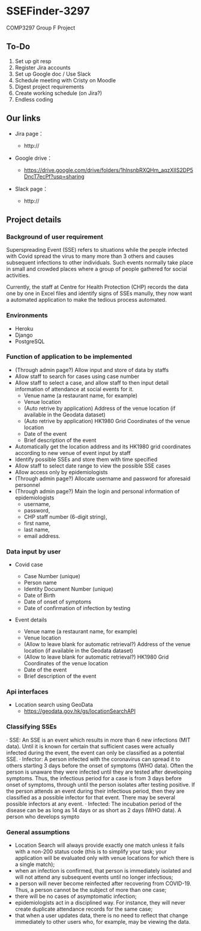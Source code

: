 # SSEFinder-3297
COMP3297 Group F Project

## To-Do
1. Set up git resp
2. Register Jira accounts
3. Set up Google doc / Use Slack
4. Schedule meeting with Cristy on Moodle
5. Digest project requirements
6. Create working schedule (on Jira?)
7. Endless coding

## Our links

- Jira page：
    - http://

- Google drive：
    - https://drive.google.com/drive/folders/1hlnsnbRXQHm_aqzXlIS2DP5DncT7ecPf?usp=sharing

- Slack page：
    - http://


## Project details

### Background of user requirement
Superspreading Event (SSE) refers to situations while the people infected with Covid spread the virus to many more than 3 others and causes subsequent infections to other individuals. Such events normally take place in small and crowded places where a group of people gathered for social activities. 

Currently, the staff at Centre for Health Protection (CHP) records the data one by one in Excel files and identify signs of SSEs manully, they now want a automated application to make the tedious process automated.

### Environments
- Heroku
- Django
- PostgreSQL

### Function of application to be implemented
- (Through admin page?) Allow input and store of data by staffs
- Allow staff to search for cases using case number
- Allow staff to select a case, and allow staff to then input detail information of attendance at social events for it.
    - Venue name (a restaurant name, for example)
    - Venue location
    - (Auto retrive by application) Address of the venue location (if available in the Geodata dataset)
    - (Auto retrive by application) HK1980 Grid Coordinates of the venue location 
    - Date of the event
    - Brief description of the event
- Automatically get the location address and its HK1980 grid coordinates according to new venue of event input by staff
- Identify possible SSEs and store them with time specified
- Allow staff to select date range to view the possible SSE cases
- Allow access only by epidemiologists
- (Through admin page?) Allocate username and password for aforesaid personnel
- (Through admin page?) Main the login and personal information of epidemiologists
    - username,
    - password,
    - CHP staff number (6-digit string),
    - first name,
    - last name,
    - email address.

### Data input by user
- Covid case
    - Case Number (unique)
    - Person name
    - Identity Document Number (unique)
    - Date of Birth
    - Date of onset of symptoms
    - Date of confirmation of infection by testing

- Event details
    - Venue name (a restaurant name, for example)
    - Venue location
    - (Allow to leave blank for automatic retrieval?) Address of the venue location (if available in the Geodata dataset)
    - (Allow to leave blank for automatic retrieval?) HK1980 Grid Coordinates of the venue location
    - Date of the event
    - Brief description of the event

### Api interfaces

- Location search using GeoData
    - https://geodata.gov.hk/gs/locationSearchAPI


### Classifying SSEs
· SSE: An SSE is an event which results in more than 6 new infections (MIT data). Until it is known
for certain that sufficient cases were actually infected during the event, the event can only be
classified as a potential SSE.
· Infector: A person infected with the coronavirus can spread it to others starting 3 days before the
onset of symptoms (WHO data). Often the person is unaware they were infected until they are tested
after developing symptoms. Thus, the infectious period for a case is from 3 days before onset of
symptoms, through until the person isolates after testing positive. If the person attends an event
during their infectious period, then they are classified as a possible infector for that event. There
may be several possible infectors at any event.
· Infected: The incubation period of the disease can be as long as 14 days or as short as 2 days
(WHO data). A person who develops sympto

### General assumptions

- Location Search will always provide exactly one match unless it fails with a non-200 status code (this
is to simplify your task; your application will be evaluated only with venue locations for which there
is a single match);
- when an infection is confirmed, that person is immediately isolated and will not attend any subsequent
events until no longer infectious;
- a person will never become reinfected after recovering from COVID-19. Thus, a person cannot be the
subject of more than one case;
- there will be no cases of asymptomatic infection;
- epidemiologists act in a disciplined way. For instance, they will never create duplicate attendance
records for the same case;
- that when a user updates data, there is no need to reflect that change immediately to other users who,
for example, may be viewing the data.

